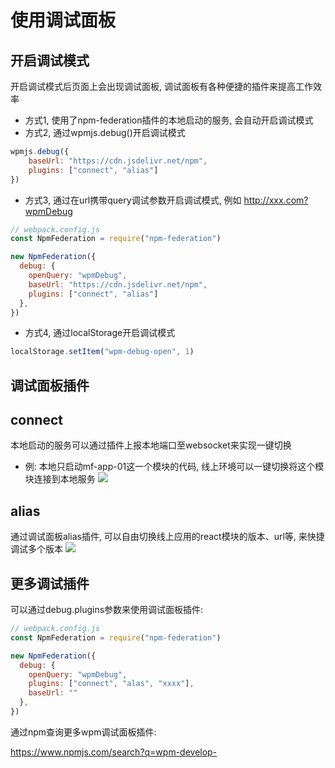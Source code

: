 # 使用调试面板

## 开启调试模式
开启调试模式后页面上会出现调试面板, 调试面板有各种便捷的插件来提高工作效率
* 方式1, 使用了npm-federation插件的本地启动的服务, 会自动开启调试模式
* 方式2, 通过wpmjs.debug()开启调试模式
``` js
wpmjs.debug({
    baseUrl: "https://cdn.jsdelivr.net/npm",
    plugins: ["connect", "alias"]
})

```
* 方式3, 通过在url携带query调试参数开启调试模式, 例如 http://xxx.com?wpmDebug
``` js
// webpack.config.js
const NpmFederation = require("npm-federation")

new NpmFederation({
  debug: {
    openQuery: "wpmDebug",
    baseUrl: "https://cdn.jsdelivr.net/npm",
    plugins: ["connect", "alias"]
  },
})
```
* 方式4, 通过localStorage开启调试模式
``` js
localStorage.setItem("wpm-debug-open", 1)
```

## 调试面板插件

## connect
本地启动的服务可以通过插件上报本地端口至websocket来实现一键切换

* 例: 本地只启动mf-app-01这一个模块的代码, 线上环境可以一键切换将这个模块连接到本地服务
![](/debug-connect.png)

## alias
通过调试面板alias插件, 可以自由切换线上应用的react模块的版本、url等, 来快捷调试多个版本
![](/debug-alias.png)


## 更多调试插件
可以通过debug.plugins参数来使用调试面板插件:
``` js
// webpack.config.js
const NpmFederation = require("npm-federation")

new NpmFederation({
  debug: {
    openQuery: "wpmDebug",
    plugins: ["connect", "alas", "xxxx"],
    baseUrl: ""
  },
})
```

通过npm查询更多wpm调试面板插件:

https://www.npmjs.com/search?q=wpm-develop-
